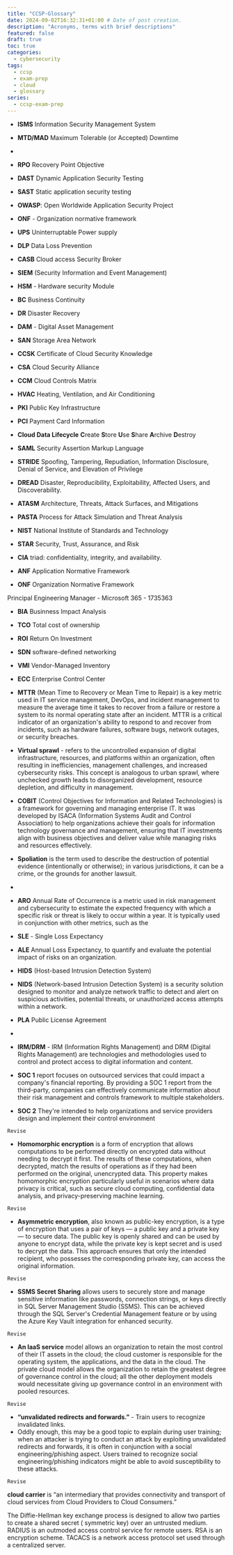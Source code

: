 ```yaml
---
title: "CCSP-Glossary"
date: 2024-09-02T16:32:31+01:00 # Date of post creation.
description: "Acronyms, terms with brief descriptions"
featured: false
draft: true
toc: true
categories:
  - cybersecurity
tags:
  - ccsp
  - exam-prep
  - cloud
  - glossary
series:
  - ccsp-exam-prep
---
```


* **ISMS** Information Security Management System
* **MTD/MAD** Maximum Tolerable (or Accepted) Downtime
*
* **RPO** Recovery Point Objective
* **DAST** Dynamic Application Security Testing
* **SAST** Static application security testing
* **OWASP**: Open Worldwide Application Security Project
* **ONF** - Organization normative framework
* **UPS** Uninterruptable Power supply
* **DLP** Data Loss Prevention
* **CASB** Cloud access Security Broker
* **SIEM** (Security Information and Event Management)
* **HSM** - Hardware security Module
* **BC** Business Continuity
* **DR** Disaster Recovery
* **DAM** - Digital Asset Management
* **SAN** Storage Area Network

* **CCSK** Certificate of Cloud Security Knowledge
* **CSA**  Cloud Security Alliance
* **CCM** Cloud Controls Matrix
* **HVAC** Heating, Ventilation, and Air Conditioning
* **PKI**  Public Key Infrastructure
* **PCI** Payment Card Information

* **Cloud Data Lifecycle** **C**reate **S**tore **U**se **S**hare **A**rchive **D**estroy

* **SAML** Security Assertion Markup Language

* **STRIDE** Spoofing, Tampering, Repudiation, Information Disclosure, Denial of Service, and
  Elevation of Privilege

* **DREAD** Disaster, Reproducibility, Exploitability, Affected Users, and Discoverability.

* **ATASM** Architecture, Threats, Attack Surfaces, and Mitigations

* **PASTA** Process for Attack Simulation and Threat Analysis
* **NIST** National Institute of Standards and Technology
* **STAR** Security, Trust, Assurance, and Risk
* **CIA** triad: confidentiality, integrity, and availability.
* **ANF** Application Normative Framework
* **ONF** Organization Normative Framework

Principal Engineering Manager - Microsoft 365 - 1735363

* **BIA** Businness Impact Analysis
* **TCO** Total cost of ownership
* **ROI**  Return On Investment
* **SDN** software-defined networking
* **VMI** Vendor-Managed Inventory
* **ECC** Enterprise Control Center
* **MTTR** (Mean Time to Recovery or Mean Time to Repair) is a key metric used in IT service
  management, DevOps, and incident management to measure the average time it takes to recover from a
  failure or restore a system to its normal operating state after an incident. MTTR is a critical
  indicator of an organization's ability to respond to and recover from incidents, such as hardware
  failures, software bugs, network outages, or security breaches.


* **Virtual sprawl** - refers to the uncontrolled expansion of digital infrastructure, resources,
  and platforms within an organization, often resulting in inefficiencies, management challenges,
  and increased cybersecurity risks. This concept is analogous to urban sprawl, where unchecked
  growth leads to disorganized development, resource depletion, and difficulty in management.

* **COBIT** (Control Objectives for Information and Related Technologies) is a framework for
  governing and managing enterprise IT. It was developed by ISACA (Information Systems Audit and
  Control Association) to help organizations achieve their goals for information technology
  governance and management, ensuring that IT investments align with business objectives and deliver
  value while managing risks and resources effectively.


* **Spoliation** is the term used to describe the destruction of potential evidence (intentionally
  or otherwise); in various jurisdictions, it can be a crime, or the grounds for another lawsuit.
*
* **ARO** Annual Rate of Occurrence is a metric used in risk management and cybersecurity to
  estimate the expected frequency with which a specific risk or threat is likely to occur within a
  year. It
  is typically used in conjunction with other metrics, such as the

* **SLE** - Single Loss Expectancy

* **ALE** Annual Loss Expectancy, to quantify and evaluate the potential impact of risks on an
  organization.

* **HIDS** (Host-based Intrusion Detection System)
* **NIDS** (Network-based Intrusion Detection System) is a security solution designed to monitor and
  analyze network traffic to detect and alert on suspicious activities, potential threats, or
  unauthorized access attempts within a network.

* **PLA** Public License Agreement
*
* **IRM/DRM** - IRM (Information Rights Management) and DRM (Digital Rights Management) are
  technologies and methodologies used to control and protect access to digital information and
  content.

* **SOC 1** report focuses on outsourced services that could impact a company's financial reporting.
  By providing a SOC 1 report from the third-party, companies can effectively communicate
  information about their risk management and controls framework to multiple stakeholders.

* **SOC 2** They're intended to help organizations and service providers design and implement their
  control environment

`Revise`

* **Homomorphic encryption** is a form of encryption that allows computations to be performed
  directly on
  encrypted data without needing to decrypt it first. The results of these computations, when
  decrypted, match the results of operations as if they had been performed on the original,
  unencrypted data. This property makes homomorphic encryption particularly useful in scenarios
  where
  data privacy is critical, such as secure cloud computing, confidential data analysis, and
  privacy-preserving machine learning.

`Revise`

* **Asymmetric encryption**, also known as public-key encryption, is a type of encryption that uses
  a pair of keys — a public key and a private key — to secure data. The public key is openly shared
  and can be used by anyone to encrypt data, while the private key is kept secret and is used to
  decrypt the data. This approach ensures that only the intended recipient, who possesses the
  corresponding private key, can access the original information.

`Revise`

* **SSMS Secret Sharing** allows users to securely store and manage sensitive information like
  passwords, connection strings, or keys directly in SQL Server Management Studio (SSMS). This can
  be achieved through the SQL Server's Credential Management feature or by using the Azure Key Vault
  integration for enhanced security.

`Revise`

* **An IaaS service** model allows an organization to retain the most control of their IT assets in
  the
  cloud; the cloud customer is responsible for the operating system, the applications, and the data
  in the cloud. The private cloud model allows the organization to retain the greatest degree of
  governance control in the cloud; all the other deployment models would necessitate giving up
  governance control in an environment with pooled resources.

`Revise`

* **“unvalidated redirects and forwards.”** - Train users to recognize invalidated links.
* Oddly enough, this may be a good topic to explain during user training; when an attacker is trying
  to conduct an attack by exploiting unvalidated redirects and forwards, it is often in conjunction
  with a social engineering/phishing aspect. Users trained to recognize social engineering/phishing
  indicators might be able to avoid susceptibility to these attacks.

`Revise`

**cloud carrier** is “an intermediary that provides connectivity and transport of cloud services
from Cloud Providers to Cloud Consumers.”

The Diffie-Hellman key exchange process is designed to allow two parties to create a shared secret (
symmetric key) over an untrusted medium. RADIUS is an outmoded access control service for remote
users. RSA is an encryption scheme. TACACS is a network access protocol set used through a
centralized server.